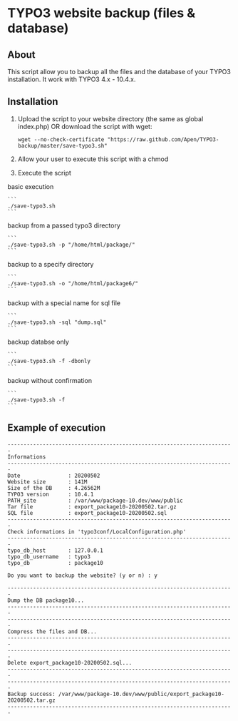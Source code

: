 # TYPO3 website backup (files & database)

## About

This script allow you to backup all the files and the database of your TYPO3 installation.
It work with TYPO3 4.x - 10.4.x.

## Installation

1. Upload the script to your website directory (the same as global index.php) OR download the script with wget:

    ```
    wget --no-check-certificate "https://raw.github.com/Apen/TYPO3-backup/master/save-typo3.sh"
    ```

2. Allow your user to execute this script with a chmod

3. Execute the script

basic execution

    ```
    ./save-typo3.sh
    ```

backup from a passed typo3 directory

    ```
    ./save-typo3.sh -p "/home/html/package/"
    ```

backup to a specify directory

    ```
    ./save-typo3.sh -o "/home/html/package6/"
    ```

backup with a special name for sql file

    ```
    ./save-typo3.sh -sql "dump.sql"
    ```

backup databse only

    ```
    ./save-typo3.sh -f -dbonly
    ```

backup without confirmation

    ```
    ./save-typo3.sh -f
    ```

## Example of execution

	-----------------------------------------------------------------------
    Informations
    -----------------------------------------------------------------------
    Date               : 20200502
    Website size       : 141M
    Size of the DB     : 4.26562M
    TYPO3 version      : 10.4.1
    PATH_site          : /var/www/package-10.dev/www/public
    Tar file           : export_package10-20200502.tar.gz
    SQL file           : export_package10-20200502.sql
    -----------------------------------------------------------------------
    Check informations in 'typo3conf/LocalConfiguration.php'
    -----------------------------------------------------------------------
    typo_db_host       : 127.0.0.1
    typo_db_username   : typo3
    typo_db            : package10
    
    Do you want to backup the website? (y or n) : y
    
    -----------------------------------------------------------------------
    Dump the DB package10...
    -----------------------------------------------------------------------
    -----------------------------------------------------------------------
    Compress the files and DB...
    -----------------------------------------------------------------------
    -----------------------------------------------------------------------
    Delete export_package10-20200502.sql...
    -----------------------------------------------------------------------
    -----------------------------------------------------------------------
    Backup success: /var/www/package-10.dev/www/public/export_package10-20200502.tar.gz
    -----------------------------------------------------------------------


